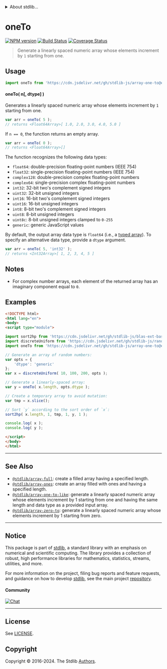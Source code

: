 <!--

@license Apache-2.0

Copyright (c) 2024 The Stdlib Authors.

Licensed under the Apache License, Version 2.0 (the "License");
you may not use this file except in compliance with the License.
You may obtain a copy of the License at

   http://www.apache.org/licenses/LICENSE-2.0

Unless required by applicable law or agreed to in writing, software
distributed under the License is distributed on an "AS IS" BASIS,
WITHOUT WARRANTIES OR CONDITIONS OF ANY KIND, either express or implied.
See the License for the specific language governing permissions and
limitations under the License.

-->


<details>
  <summary>
    About stdlib...
  </summary>
  <p>We believe in a future in which the web is a preferred environment for numerical computation. To help realize this future, we've built stdlib. stdlib is a standard library, with an emphasis on numerical and scientific computation, written in JavaScript (and C) for execution in browsers and in Node.js.</p>
  <p>The library is fully decomposable, being architected in such a way that you can swap out and mix and match APIs and functionality to cater to your exact preferences and use cases.</p>
  <p>When you use stdlib, you can be absolutely certain that you are using the most thorough, rigorous, well-written, studied, documented, tested, measured, and high-quality code out there.</p>
  <p>To join us in bringing numerical computing to the web, get started by checking us out on <a href="https://github.com/stdlib-js/stdlib">GitHub</a>, and please consider <a href="https://opencollective.com/stdlib">financially supporting stdlib</a>. We greatly appreciate your continued support!</p>
</details>

# oneTo

[![NPM version][npm-image]][npm-url] [![Build Status][test-image]][test-url] [![Coverage Status][coverage-image]][coverage-url] <!-- [![dependencies][dependencies-image]][dependencies-url] -->

> Generate a linearly spaced numeric array whose elements increment by `1` starting from one.

<!-- Section to include introductory text. Make sure to keep an empty line after the intro `section` element and another before the `/section` close. -->

<section class="intro">

</section>

<!-- /.intro -->

<!-- Package usage documentation. -->



<section class="usage">

## Usage

```javascript
import oneTo from 'https://cdn.jsdelivr.net/gh/stdlib-js/array-one-to@esm/index.mjs';
```

#### oneTo( n\[, dtype] )

Generates a linearly spaced numeric array whose elements increment by `1` starting from one.

```javascript
var arr = oneTo( 5 );
// returns <Float64Array>[ 1.0, 2.0, 3.0, 4.0, 5.0 ]
```

If `n == 0`, the function returns an empty array.

```javascript
var arr = oneTo( 0 );
// returns <Float64Array>[]
```

The function recognizes the following data types:

-   `float64`: double-precision floating-point numbers (IEEE 754)
-   `float32`: single-precision floating-point numbers (IEEE 754)
-   `complex128`: double-precision complex floating-point numbers
-   `complex64`: single-precision complex floating-point numbers
-   `int32`: 32-bit two's complement signed integers
-   `uint32`: 32-bit unsigned integers
-   `int16`: 16-bit two's complement signed integers
-   `uint16`: 16-bit unsigned integers
-   `int8`: 8-bit two's complement signed integers
-   `uint8`: 8-bit unsigned integers
-   `uint8c`: 8-bit unsigned integers clamped to `0-255`
-   `generic`: generic JavaScript values

By default, the output array data type is `float64` (i.e., a [typed array][mdn-typed-array]). To specify an alternative data type, provide a `dtype` argument.

```javascript
var arr = oneTo( 5, 'int32' );
// returns <Int32Array>[ 1, 2, 3, 4, 5 ]
```

</section>

<!-- /.usage -->

<!-- Package usage notes. Make sure to keep an empty line after the `section` element and another before the `/section` close. -->

<section class="notes">

## Notes

-   For complex number arrays, each element of the returned array has an imaginary component equal to `0`.

</section>

<!-- /.notes -->

<!-- Package usage examples. -->

<section class="examples">

## Examples

<!-- eslint no-undef: "error" -->

```html
<!DOCTYPE html>
<html lang="en">
<body>
<script type="module">

import sort2hp from 'https://cdn.jsdelivr.net/gh/stdlib-js/blas-ext-base-gsort2hp@esm/index.mjs';
import discreteUniform from 'https://cdn.jsdelivr.net/gh/stdlib-js/random-array-discrete-uniform@esm/index.mjs';
import oneTo from 'https://cdn.jsdelivr.net/gh/stdlib-js/array-one-to@esm/index.mjs';

// Generate an array of random numbers:
var opts = {
    'dtype': 'generic'
};
var x = discreteUniform( 10, 100, 200, opts );

// Generate a linearly-spaced array:
var y = oneTo( x.length, opts.dtype );

// Create a temporary array to avoid mutation:
var tmp = x.slice();

// Sort `y` according to the sort order of `x`:
sort2hp( x.length, 1, tmp, 1, y, 1 );

console.log( x );
console.log( y );

</script>
</body>
</html>
```

</section>

<!-- /.examples -->

<!-- Section to include cited references. If references are included, add a horizontal rule *before* the section. Make sure to keep an empty line after the `section` element and another before the `/section` close. -->

<section class="references">

</section>

<!-- /.references -->

<!-- Section for related `stdlib` packages. Do not manually edit this section, as it is automatically populated. -->

<section class="related">

* * *

## See Also

-   <span class="package-name">[`@stdlib/array-full`][@stdlib/array/full]</span><span class="delimiter">: </span><span class="description">create a filled array having a specified length.</span>
-   <span class="package-name">[`@stdlib/array-ones`][@stdlib/array/ones]</span><span class="delimiter">: </span><span class="description">create an array filled with ones and having a specified length.</span>
-   <span class="package-name">[`@stdlib/array-one-to-like`][@stdlib/array/one-to-like]</span><span class="delimiter">: </span><span class="description">generate a linearly spaced numeric array whose elements increment by 1 starting from one and having the same length and data type as a provided input array.</span>
-   <span class="package-name">[`@stdlib/array-zero-to`][@stdlib/array/zero-to]</span><span class="delimiter">: </span><span class="description">generate a linearly spaced numeric array whose elements increment by 1 starting from zero.</span>

</section>

<!-- /.related -->

<!-- Section for all links. Make sure to keep an empty line after the `section` element and another before the `/section` close. -->


<section class="main-repo" >

* * *

## Notice

This package is part of [stdlib][stdlib], a standard library with an emphasis on numerical and scientific computing. The library provides a collection of robust, high performance libraries for mathematics, statistics, streams, utilities, and more.

For more information on the project, filing bug reports and feature requests, and guidance on how to develop [stdlib][stdlib], see the main project [repository][stdlib].

#### Community

[![Chat][chat-image]][chat-url]

---

## License

See [LICENSE][stdlib-license].


## Copyright

Copyright &copy; 2016-2024. The Stdlib [Authors][stdlib-authors].

</section>

<!-- /.stdlib -->

<!-- Section for all links. Make sure to keep an empty line after the `section` element and another before the `/section` close. -->

<section class="links">

[npm-image]: http://img.shields.io/npm/v/@stdlib/array-one-to.svg
[npm-url]: https://npmjs.org/package/@stdlib/array-one-to

[test-image]: https://github.com/stdlib-js/array-one-to/actions/workflows/test.yml/badge.svg?branch=v0.2.2
[test-url]: https://github.com/stdlib-js/array-one-to/actions/workflows/test.yml?query=branch:v0.2.2

[coverage-image]: https://img.shields.io/codecov/c/github/stdlib-js/array-one-to/main.svg
[coverage-url]: https://codecov.io/github/stdlib-js/array-one-to?branch=main

<!--

[dependencies-image]: https://img.shields.io/david/stdlib-js/array-one-to.svg
[dependencies-url]: https://david-dm.org/stdlib-js/array-one-to/main

-->

[chat-image]: https://img.shields.io/gitter/room/stdlib-js/stdlib.svg
[chat-url]: https://app.gitter.im/#/room/#stdlib-js_stdlib:gitter.im

[stdlib]: https://github.com/stdlib-js/stdlib

[stdlib-authors]: https://github.com/stdlib-js/stdlib/graphs/contributors

[umd]: https://github.com/umdjs/umd
[es-module]: https://developer.mozilla.org/en-US/docs/Web/JavaScript/Guide/Modules

[deno-url]: https://github.com/stdlib-js/array-one-to/tree/deno
[deno-readme]: https://github.com/stdlib-js/array-one-to/blob/deno/README.md
[umd-url]: https://github.com/stdlib-js/array-one-to/tree/umd
[umd-readme]: https://github.com/stdlib-js/array-one-to/blob/umd/README.md
[esm-url]: https://github.com/stdlib-js/array-one-to/tree/esm
[esm-readme]: https://github.com/stdlib-js/array-one-to/blob/esm/README.md
[branches-url]: https://github.com/stdlib-js/array-one-to/blob/main/branches.md

[stdlib-license]: https://raw.githubusercontent.com/stdlib-js/array-one-to/main/LICENSE

[mdn-typed-array]: https://developer.mozilla.org/en-US/docs/Web/JavaScript/Reference/Global_Objects/TypedArray

<!-- <related-links> -->

[@stdlib/array/full]: https://github.com/stdlib-js/array-full/tree/esm

[@stdlib/array/ones]: https://github.com/stdlib-js/array-ones/tree/esm

[@stdlib/array/one-to-like]: https://github.com/stdlib-js/array-one-to-like/tree/esm

[@stdlib/array/zero-to]: https://github.com/stdlib-js/array-zero-to/tree/esm

<!-- </related-links> -->

</section>

<!-- /.links -->
